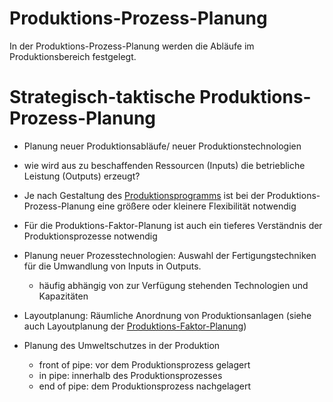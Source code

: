 # Produktions-Prozess-Planung
In der Produktions-Prozess-Planung werden die Abläufe im Produktionsbereich festgelegt.


# Strategisch-taktische Produktions-Prozess-Planung
- Planung neuer Produktionsabläufe/ neuer Produktionstechnologien
- wie wird aus zu beschaffenden Ressourcen (Inputs) die betriebliche Leistung (Outputs) erzeugt?
- Je nach Gestaltung des [Produktionsprogramms](Produktions-Programm-Planung.md) ist bei der Produktions-Prozess-Planung eine größere oder kleinere Flexibilität notwendig
- Für die Produktions-Faktor-Planung ist auch ein tieferes Verständnis der Produktionsprozesse notwendig

- Planung neuer Prozesstechnologien: Auswahl der Fertigungstechniken für die Umwandlung von Inputs in Outputs.
	- häufig abhängig von zur Verfügung stehenden Technologien und Kapazitäten
- Layoutplanung: Räumliche Anordnung von Produktionsanlagen (siehe auch Layoutplanung der [Produktions-Faktor-Planung](Produktions-Faktor-Planung.md))
- Planung des Umweltschutzes in der Produktion
	- front of pipe: vor dem Produktionsprozess gelagert  
	- in pipe: innerhalb des Produktionsprozesses
	- end of pipe: dem Produktionsprozess nachgelagert